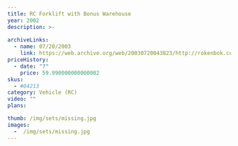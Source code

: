 ```yaml
---
title: RC Forklift with Bonus Warehouse
year: 2002
description: >-
  
archiveLinks:
  - name: 07/20/2003
    link: https://web.archive.org/web/20030720043823/http://rokenbok.com/catalog/pd_rcv_forklift.html
priceHistory:
  - date: "?"
    price: 59.990000000000002
skus:
  - #04213
category: Vehicle (RC)
video: ""
plans:

thumb: /img/sets/missing.jpg
images:
  -  /img/sets/missing.jpg
---
```


